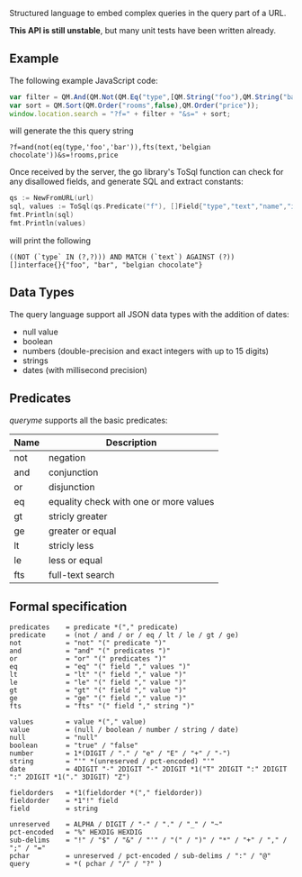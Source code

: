 Structured language to embed complex queries in the query part of a URL.

**This API is still unstable**, but many unit tests have been written already.

## Example

The following example JavaScript code:

```JavaScript
var filter = QM.And(QM.Not(QM.Eq("type",[QM.String("foo"),QM.String("bar")])),QM.Fts("text","belgian chocolate"));
var sort = QM.Sort(QM.Order("rooms",false),QM.Order("price"));
window.location.search = "?f=" + filter + "&s=" + sort;
```

will generate the this query string

```
?f=and(not(eq(type,'foo','bar')),fts(text,'belgian chocolate'))&s=!rooms,price
```

Once received by the server, the go library's ToSql function can check for any disallowed fields, and generate SQL and extract constants:

```go
qs := NewFromURL(url)
sql, values := ToSql(qs.Predicate("f"), []Field{"type","text","name","id"})
fmt.Println(sql)
fmt.Println(values)
```

will print the following

```
((NOT (`type` IN (?,?))) AND MATCH (`text`) AGAINST (?))
[]interface{}{"foo", "bar", "belgian chocolate"}
```

## Data Types

The query language support all JSON data types with the addition of dates:

* null value
* boolean
* numbers (double-precision and exact integers with up to 15 digits)
* strings
* dates (with millisecond precision)

## Predicates

*queryme* supports all the basic predicates:

Name | Description
---- | --------------------------------------
not  | negation
and  | conjunction
or   | disjunction
eq   | equality check with one or more values
gt   | stricly greater
ge   | greater or equal
lt   | stricly less
le   | less or equal
fts  | full-text search

## Formal specification

```
predicates    = predicate *("," predicate)
predicate     = (not / and / or / eq / lt / le / gt / ge)
not           = "not" "(" predicate ")"
and           = "and" "(" predicates ")"
or            = "or" "(" predicates ")"
eq            = "eq" "(" field "," values ")"
lt            = "lt" "(" field "," value ")"
le            = "le" "(" field "," value ")"
gt            = "gt" "(" field "," value ")"
ge            = "ge" "(" field "," value ")"
fts           = "fts" "(" field "," string ")"

values        = value *("," value)
value         = (null / boolean / number / string / date)
null          = "null"
boolean       = "true" / "false"
number        = 1*(DIGIT / "." / "e" / "E" / "+" / "-")
string        = "'" *(unreserved / pct-encoded) "'"
date          = 4DIGIT "-" 2DIGIT "-" 2DIGIT *1("T" 2DIGIT ":" 2DIGIT ":" 2DIGIT *1("." 3DIGIT) "Z")

fieldorders   = *1(fieldorder *("," fieldorder))
fieldorder    = *1"!" field
field         = string

unreserved    = ALPHA / DIGIT / "-" / "." / "_" / "~"
pct-encoded   = "%" HEXDIG HEXDIG
sub-delims    = "!" / "$" / "&" / "'" / "(" / ")" / "*" / "+" / "," / ";" / "="
pchar         = unreserved / pct-encoded / sub-delims / ":" / "@"
query         = *( pchar / "/" / "?" )
```
